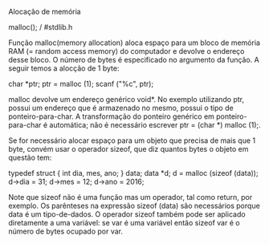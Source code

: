 Alocação de memória

malloc();  /  #stdlib.h

Função malloc(memory allocation) aloca espaço para um bloco de memória RAM (= random access memory) do computador e devolve o endereço desse bloco.  O número de bytes é especificado no argumento da função. A seguir temos a alocção de 1 byte:

char *ptr;
ptr = malloc (1);
scanf ("%c", ptr);

malloc devolve um endereço genérico void*. No exemplo utilizando ptr, possui um endereço que é armazenado no mesmo, possui o tipo de ponteiro-para-char.  A transformação do ponteiro genérico em ponteiro-para-char é automática; não é necessário escrever ptr = (char *) malloc (1);.

Se for necessário alocar espaço para um objeto que precisa de mais que 1 byte, convém usar o operador sizeof, que diz quantos bytes o objeto em questão tem:

typedef struct {
   int dia, mes, ano; 
} data;
data *d;
d = malloc (sizeof (data));
d->dia = 31; d->mes = 12; d->ano = 2016;

Note que sizeof não é uma função mas um operador, tal como return, por exemplo. Os parênteses na expressão sizeof (data) são necessários porque data é um tipo-de-dados.  O operador sizeof também pode ser aplicado diretamente a uma variável:  se var é uma variável então  sizeof var  é o número de bytes ocupado por var.



